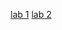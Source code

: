 [lab 1](https://kellylaaa.github.io/cse15l-lab-reports/lab1.html)
[lab 2](https://kellylaaa.github.io/cse15l-lab-reports/lab2.html)
